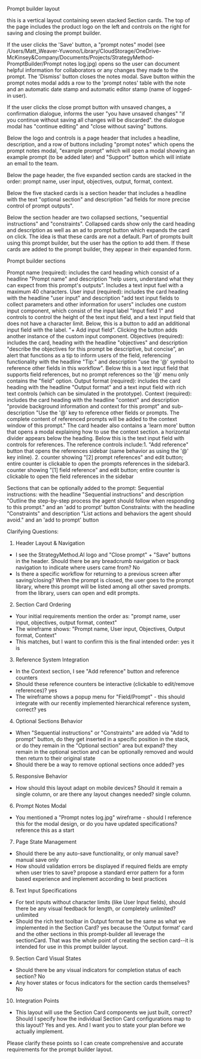 Prompt builder layout

 this is a vertical layout containing seven stacked Section cards. The top of the page includes the product logo on the left and controls on the right for saving and closing the prompt builder.


If the user clicks the 'Save' button, a "prompt notes" model (see /Users/Matt_Weaver-Yuwono/Library/CloudStorage/OneDrive-McKinsey&Company/Documents/Projects/StrategyMethod-PromptBuilder/Prompt notes log.jpg) opens so the user can document helpful information for collaborators or any changes they made to the prompt. The 'Dismiss' button closes the notes modal. Save button within the prompt notes modal adds a row to the 'prompt notes' table with the note and an automatic date stamp and automatic editor stamp (name of logged-in user). 

If the user clicks the close prompt button with unsaved changes, a confirmation dialogue, informs the user "you have unsaved changes" "if you continue without saving all changes will be discarded". the dialogue modal has "continue editing" and "close without saving" buttons.

Below the logo and controls is a page header that includes a headline, description, and a row of buttons including "prompt notes" which opens the prompt notes modal, "example prompt" which will open a modal showing an example prompt (to be added later) and "Support" button which will intiate an email to the team. 

Below the page header, the five expanded section cards are stacked in the order: prompt name, user input, objectives, output, format, context.

Below the five stacked cards is a section header that includes a headline with the text "optional section" and description "ad fields for more precise control of prompt outputs".

Below the section header are two collapsed sections, "sequential instructions" and "constraints".  Collapsed cards show only the card heading and description as well as an ad to prompt button which expands the card on click. The idea is that these cards are not a default. Part of prompts built using this prompt builder, but the user has the option to add them. If these cards are added to the prompt builder, they appear in their expanded form.

Prompt builder sections

Prompt name (required): includes the card heading which consist of a headline "Prompt name" and description "help users, understand what they can expect from this prompt's outputs". Includes a text input fuel with a maximum 40 characters.
User input (required): includes the card heading with the headline "user input" and description "add text input fields to collect parameters and other information for users" includes one custom input component, which consist of the input label "Input field 1" and controls to control the height of the text input field, and a text input field that does not have a character limit. Below, this is a button to add an additional input field with the label. "+ Add input field". Clicking the button adds another instance of the custom input component.
Objectives (required): includes the card, heading with the headline "objectives" and description "describe the objectives for this prompt be descriptive, but concise", an alert that functions as a tip to inform users of the field, referencing functionality with the headline "Tip:" and description "use the '@' symbol to reference other fields in this workflow". Below this is a text input field that supports field references, but no prompt references so the '@' menu only contains the "field" option.
Output format (required): includes the card heading with the headline "Output format" and a text input field with rich text controls (which can be simulated in the prototype).
Context (required): includes the card heading with the headline "context" and description "provide background information and context for this prompt" and sub-description "Use the '@' key to reference other fields or prompts. The complete content of referenced prompts will be added to the context window of this prompt." The card header also contains a 'learn more' button that opens a modal explaining how to use the context section. a horizontal divider appears below the heading. Below this is the text input field with controls for references. The reference controls include:1. "Add reference" button that opens the references sidebar (same behavior as using the '@' key inline). 2. counter showing "[2] prompt references" and edit button; entire counter is clickable to open the prompts references in the sidebar3. counter showing "[1] field reference" and edit button; entire counter is clickable to open the field references in the sidebar

Sections that can be optionally added to the prompt:
Sequential instructions: with the headline "Sequential instructions" and description "Outline the step-by-step process the agent should follow when responding to this prompt." and an 'add to prompt' button
Constraints: with the headline "Constraints" and description "List actions and behaviors the agent should avoid." and an 'add to prompt' button


Clarifying Questions:

  1. Header Layout & Navigation

  - I see the StrategyMethod.AI logo and "Close prompt" + "Save" buttons in the header. Should there be any breadcrumb
  navigation or back navigation to indicate where users came from? No
  - Is there a specific workflow for returning to a previous screen after saving/closing? When the prompt is closed, the user goes to the prompt library, where this prompt will be listed among all other saved prompts. from the library, users can open and edit prompts. 

  2. Section Card Ordering

  - Your initial requirements mention the order as: "prompt name, user input, objectives, output format, context"
  - The wireframe shows: "Prompt name, User input, Objectives, Output format, Context"
  - This matches, but I want to confirm this is the final intended order: yes it is

  3. Reference System Integration

  - In the Context section, I see "Add reference" button and reference counters
  - Should these reference counters be interactive (clickable to edit/remove references)? yes
  - The wireframe shows a popup menu for "Field/Prompt" - this should integrate with our recently implemented hierarchical
  reference system, correct? yes

  4. Optional Sections Behavior

  - When "Sequential instructions" or "Constraints" are added via "Add to prompt" button, do they get inserted in a specific
   position in the stack, or do they remain in the "Optional section" area but expand? they remain in the optional section and can be optionally removed and would then return to their original state
  - Should there be a way to remove optional sections once added? yes

  5. Responsive Behavior

  - How should this layout adapt on mobile devices? Should it remain a single column, or are there any layout changes
  needed? single column. 

  6. Prompt Notes Modal

  - You mentioned a "Prompt notes log.jpg" wireframe - should I reference this for the modal design, or do you have updated
  specifications? reference this as a start

  7. Page State Management

  - Should there be any auto-save functionality, or only manual save? manual save only
  - How should validation errors be displayed if required fields are empty when user tries to save? propose a standard error pattern for a form based experience and implement according to best practices 

  8. Text Input Specifications

  - For text inputs without character limits (like User Input fields), should there be any visual feedback for length, or
  completely unlimited? unlimited
  - Should the rich text toolbar in Output format be the same as what we implemented in the Section Card? yes because the 'Output format' card and the other sections in this prompt-builder all leverage the sectionCard. That was the whole point of creating the section card--it is intended for use in this prompt builder layout. 

  9. Section Card Visual States

  - Should there be any visual indicators for completion status of each section? No
  - Any hover states or focus indicators for the section cards themselves? No

  10. Integration Points

  - This layout will use the Section Card components we just built, correct? Should I specify how the individual Section
  Card configurations map to this layout? Yes and yes. And I want you to state your plan before we actually implement. 

  Please clarify these points so I can create comprehensive and accurate requirements for the prompt builder layout.